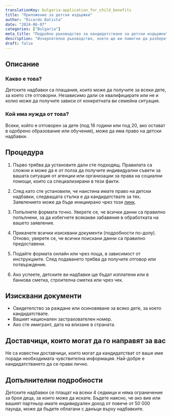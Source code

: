 ```yaml
---
translationKey: bulgaria-application_for_child_benefits
title: "Приложение за детски издържки"
author: "Ricardo Batista"
date: "2024-06-07"
categories: ["Bulgaria"]
meta_title: "Подробно ръководство за кандидатстване за детски издържки"
description: "Изчерпателно ръководство, което ще ви помогне да разберете и кандидатствате за детски издържки."
draft: false
---
```


## Описание
### Какво е това?
Детските надбавки са плащания, които може да получите за всеки дете, за което сте отговорни. Независимо дали се квалифицирате или не и колко може да получите зависи от конкретната ви семейна ситуация.

### Кой има нужда от това?
Всеки, който е отговорен за дете (под 16 години или под 20, ако остават в одобрено образование или обучение), може да има право на детски надбавки.

## Процедура

1. Първо трябва да установите дали сте подходящ. Правилата са сложни и може да е от полза да получите индивидуални съвети за вашата ситуация от агенции или организации за права на социални помощи, които са специализирани в тези факти.

2. След като сте установили, че наистина имате право на детски надбавки, следващата стъпка е да кандидатствате за тях. Заявлението може да бъде инициирано чрез този [линк](https://www.gov.uk/child-benefit).

3. Попълнете формата точно. Уверете се, че всички данни са правилно попълнени, за да избегнете всякакви забавяния в обработката на вашето заявление.

4. Прикачете всички изисквани документи (подробности по-долу). Отново, уверете се, че всички поискани данни са правилно предоставени.

5. Подайте формата онлайн или чрез поща, в зависимост от инструкциите. След подаването трябва да получите отговор или потвърждение.

6. Ако успеете, детските ви надбавки ще бъдат изплатени или в банкова сметка, строителна сметка или чрез чек.

## Изисквани документи

- Свидетелство за раждане или осиновяване за всяко дете, за което кандидатствате.
- Вашият национален застрахователен номер.
- Ако сте имигрант, дата на влизане в страната.

## Доставчици, които могат да го направят за вас

Не са известни доставчици, които могат да кандидатстват от ваше име поради необходимата чувствителна информация. Най-добре е кандидатстването да се прави лично.

## Допълнителни подробности

Детските надбавки се плащат на всеки 4 седмици и няма ограничение за броя деца, за които може да искате. Бъдете наясно, че ако вие или вашият партньор имате индивидуален доход от повече от 50 000 паунда, може да бъдете облагани с данъци върху надбавките.